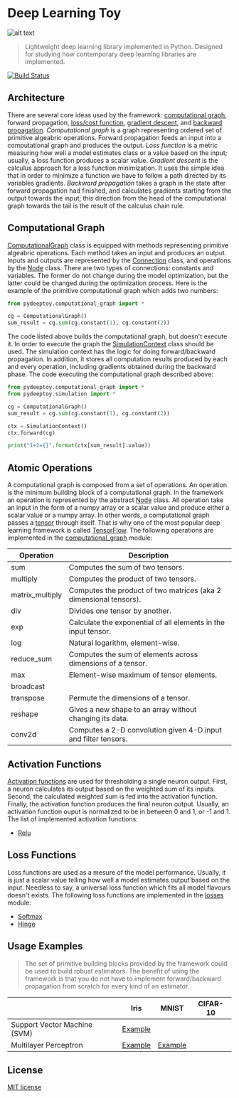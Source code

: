 # Deep Learning Toy

![alt text](../master/logo.jpg)

> Lightweight deep learning library implemented in Python. Designed for studying how contemporary deep learning libraries are implemented.

[![Build Status](https://travis-ci.org/stormy-ua/DeepLearningToy.svg?branch=master)](https://travis-ci.org/stormy-ua/DeepLearningToy)

## Architecture
There are several core ideas used by the framework: [computational graph](http://colah.github.io/posts/2015-08-Backprop/), forward propagation, [loss/cost function](https://en.wikipedia.org/wiki/Loss_function), [gradient descent](https://en.wikipedia.org/wiki/Gradient_descent), and [backward propagation](http://neuralnetworksanddeeplearning.com/chap2.html).
*Computational graph* is a graph representing ordered set of primitive algeabric operations. Forward propagation feeds an input into a computational graph and produces the output. *Loss function* is a metric measuring how well a model estimates class or a value based on the input; usually, a loss function produces a scalar value. *Gradient descent* is the calculus approach for a loss function minimization. It uses the simple idea that in order to minimize a function we have to follow a path directed by its variables gradients. *Backward propagation* takes a graph in the state after forward propagation had finished, and calculates gradients starting from the output towards the input; this direction from the head of the computational graph towards the tail is the result of the calculus chain rule.

## Computational Graph
[ComputationalGraph](../master/src/pydeeptoy/computational_graph.py) class is equipped with methods representing primitive algeabric operations. Each method takes an input and produces an output. Inputs and outputs are represented by the [Connection](../master/src/pydeeptoy/nodes.py) class, and operations by the [Node](../master/src/pydeeptoy/nodes.py) class. There are two types of connections: constants and variables. The former do not change during the model optimization, but the latter could be changed during the optimization process. Here is the example of the primitive computational graph which adds two numbers:

```python
from pydeeptoy.computational_graph import *

cg = ComputationalGraph()
sum_result = cg.sum(cg.constant(1), cg.constant(2))
```
The code listed above builds the computational graph, but doesn't execute it. In order to execute the graph the [SimulationContext](../master/src/pydeeptoy/simulation.py) class should be used. The simulation context has the logic for doing forward/backward propagation. In addition, it stores all computation results produced by each and every operation, including gradients obtained during the backward phase. The code executing the computational graph described above:

```python
from pydeeptoy.computational_graph import *
from pydeeptoy.simulation import *

cg = ComputationalGraph()
sum_result = cg.sum(cg.constant(1), cg.constant(2))

ctx = SimulationContext()
ctx.forward(cg)

print("1+2={}".format(ctx[sum_result].value))
```

## Atomic Operations
A computational graph is composed from a set of operations. An operation is the minimum building block of a computational graph. In the framework an operation is represented by the abstract [Node](../master/src/pydeeptoy/nodes.py) class. All operation take an input in the form of a numpy array or a scalar value and produce either a scalar value or a numpy array. In other words, a computational graph passes a [tensor](https://en.wikipedia.org/wiki/Tensor) through itself. That is why one of the most popular deep learning framework is called [TensorFlow](https://www.tensorflow.org). The following operations are implemented in the [computational_graph](../master/src/pydeeptoy/computational_graph.py) module:

| Operation | Description
--- | ---
sum | Computes the sum of two tensors.
multiply | Computes the product of two tensors.
matrix_multiply | Computes the product of two matrices (aka 2 dimensional tensors).
div | Divides one tensor by another.
exp | Calculate the exponential of all elements in the input tensor. |
log | Natural logarithm, element-wise. |
reduce_sum | Computes the sum of elements across dimensions of a tensor. |
max | Element-wise maximum of tensor elements. |
broadcast | |
transpose | Permute the dimensions of a tensor. |
reshape | Gives a new shape to an array without changing its data. |
conv2d | Computes a 2-D convolution given 4-D input and filter tensors. |


## Activation Functions
[Activation functions](https://en.wikipedia.org/wiki/Activation_function) are used for thresholding a single neuron output. First, a neuron calculates its output based on the weighted sum of its inputs. Second, the calculated weighted sum is fed into the activation function. Finally, the activation function produces the final neuron output. Usually, an activation function ouput is normalized to be in between 0 and 1, or -1 and 1. The list of implemented activation functions:

* [Relu](../master/src/pydeeptoy/activations.py)

## Loss Functions
Loss functions are used as a mesure of the model performance. Usually, it is just a scalar value telling how well a model estimates output based on the input. Needless to say, a universal loss function which fits all model flavours doesn't exists. The following loss functions are implemented in the [losses](../master/src/pydeeptoy/losses.py) module:

* [Softmax](https://en.wikipedia.org/wiki/Softmax_function)
* [Hinge](https://en.wikipedia.org/wiki/Hinge_loss)

## Usage Examples

> The set of primitive building blocks provided by the framework could be used to build robust estimators. The benefit of using the framework is that you do not have to implement forward/backward propagation from scratch for every kind of an estimator.

| | Iris | MNIST | CIFAR-10
--- | --- | --- | ---
| Support Vector Machine (SVM)| [Example](../master/src/examples/iris_svm_classification.ipynb) | |
| Multilayer Perceptron | [Example](../master/src/examples/iris_2_layer_neural_network_classification.ipynb) | [Example](../master/src/examples/MNIST-multilayer-perceptron.ipynb) |

## License

[MIT license](http://opensource.org/licenses/mit-license.php)
